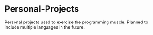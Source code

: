 # Personal-Projects
Personal projects used to exercise the programming muscle. Planned to include multiple languages in the future.
